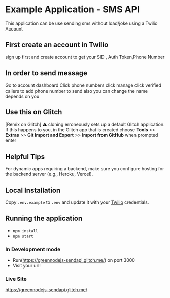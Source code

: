 # Example Application - SMS API

This application can be use sending sms without load/joke using a Twilio Account

## First create an account in Twilio
sign up first and create account to get your SID , Auth Token,Phone Number

## In order to send message 
Go to account dashboard Click phone numbers click manage click  verified callers to add phone number to send also you can change the name depends on you

## Use this on Glitch
[Remix on Glitch]
⚠️ cloning erroneously sets up a default Glitch application. If this happens to you, in the Glitch app that is created choose **Tools** >> **Extras** >> **Git Import and Export** >> **Import from GitHub** when prompted enter  `
`
## Helpful Tips
For dynamic apps requiring a backend, make sure you configure hosting for the backend server (e.g., Heroku, Vercel).

## Local Installation

Copy `.env.example` to `.env` and update it with your [Twilio](https://twilio.com) credentials.

## Running the application

* `npm install`
* `npm start`

### In Development mode

* Run(https://greennodejs-sendapi.glitch.me/) on port 3000
* Visit your url!
### Live Site
https://greennodejs-sendapi.glitch.me/